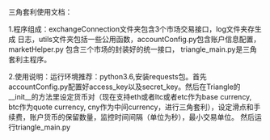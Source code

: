 

三角套利使用文档：

1.程序组成：exchangeConnection文件夹包含3个市场交易接口，log文件夹存生成     	日志，utils文件夹包括一些公用函数，accountConfig.py包含账户信息配置， marketHelper.py 包含三个市场的封装好的统一接口， triangle_main.py是三角套利主程序。

2.使用说明：运行环境推荐：python3.6,安装requests包。首先accountConfig.py配置好access_key以及secret_key。然后在Triangle的__init__的方法里设定货币对（现在支持eth或者ltc或者etc作为base currency, btc作为quote currency, cny作为中间currency，进行三角套利），设定滑点和手续费，账户货币的保留数量，监控时间间隔（单位为秒），最小交易单位。 然后运行triangle_main.py

